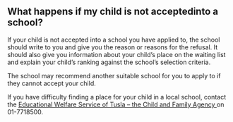 ##  What happens if my child is not acceptedinto a school?

If your child is not accepted into a school you have applied to, the school
should write to you and give you the reason or reasons for the refusal. It
should also give you information about your child’s place on the waiting list
and explain your child’s ranking against the school’s selection criteria.

The school may recommend another suitable school for you to apply to if they
cannot accept your child.

If you have difficulty finding a place for your child in a local school,
contact the [ Educational Welfare Service of Tusla – the Child and Family
Agency ](http://www.tusla.ie/services/educational-welfare-services) on
01-7718500.
